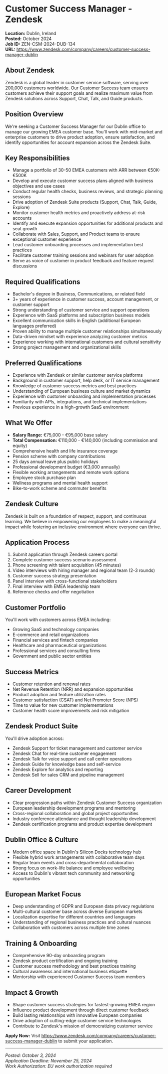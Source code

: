 # Customer Success Manager - Zendesk
**Location:** Dublin, Ireland  
**Posted:** October 2024  
**Job ID:** ZEN-CSM-2024-DUB-134  
**URL:** https://www.zendesk.com/company/careers/customer-success-manager-dublin

## About Zendesk
Zendesk is a global leader in customer service software, serving over 200,000 customers worldwide. Our Customer Success team ensures customers achieve their support goals and realize maximum value from Zendesk solutions across Support, Chat, Talk, and Guide products.

## Position Overview
We're seeking a Customer Success Manager for our Dublin office to manage our growing EMEA customer base. You'll work with mid-market and enterprise customers to drive product adoption, ensure satisfaction, and identify opportunities for account expansion across the Zendesk Suite.

## Key Responsibilities
- Manage a portfolio of 30-50 EMEA customers with ARR between €50K-€500K
- Develop and execute customer success plans aligned with business objectives and use cases
- Conduct regular health checks, business reviews, and strategic planning sessions
- Drive adoption of Zendesk Suite products (Support, Chat, Talk, Guide, Explore)
- Monitor customer health metrics and proactively address at-risk accounts
- Identify and execute expansion opportunities for additional products and seat growth
- Collaborate with Sales, Support, and Product teams to ensure exceptional customer experience
- Lead customer onboarding processes and implementation best practices
- Facilitate customer training sessions and webinars for user adoption
- Serve as voice of customer in product feedback and feature request discussions

## Required Qualifications
- Bachelor's degree in Business, Communications, or related field
- 3+ years of experience in customer success, account management, or customer support
- Strong understanding of customer service and support operations
- Experience with SaaS platforms and subscription business models
- Excellent communication skills in English (additional European languages preferred)
- Proven ability to manage multiple customer relationships simultaneously
- Data-driven mindset with experience analyzing customer metrics
- Experience working with international customers and cultural sensitivity
- Strong project management and organizational skills

## Preferred Qualifications
- Experience with Zendesk or similar customer service platforms
- Background in customer support, help desk, or IT service management
- Knowledge of customer success metrics and best practices
- Understanding of European business culture and market dynamics
- Experience with customer onboarding and implementation processes
- Familiarity with APIs, integrations, and technical implementations
- Previous experience in a high-growth SaaS environment

## What We Offer
- **Salary Range:** €75,000 - €95,000 base salary
- **Total Compensation:** €110,000 - €140,000 (including commission and equity)
- Comprehensive health and life insurance coverage
- Pension scheme with company contributions
- 25 days annual leave plus public holidays
- Professional development budget (€3,000 annually)
- Flexible working arrangements and remote work options
- Employee stock purchase plan
- Wellness programs and mental health support
- Bike-to-work scheme and commuter benefits

## Zendesk Culture
Zendesk is built on a foundation of respect, support, and continuous learning. We believe in empowering our employees to make a meaningful impact while fostering an inclusive environment where everyone can thrive.

## Application Process
1. Submit application through Zendesk careers portal
2. Complete customer success scenario assessment
3. Phone screening with talent acquisition (45 minutes)
4. Video interviews with hiring manager and regional team (2-3 rounds)
5. Customer success strategy presentation
6. Panel interview with cross-functional stakeholders
7. Final interview with EMEA leadership team
8. Reference checks and offer negotiation

## Customer Portfolio
You'll work with customers across EMEA including:
- Growing SaaS and technology companies
- E-commerce and retail organizations
- Financial services and fintech companies
- Healthcare and pharmaceutical organizations
- Professional services and consulting firms
- Government and public sector entities

## Success Metrics
- Customer retention and renewal rates
- Net Revenue Retention (NRR) and expansion opportunities
- Product adoption and feature utilization rates
- Customer satisfaction (CSAT) and Net Promoter Score (NPS)
- Time to value for new customer implementations
- Customer health score improvements and risk mitigation

## Zendesk Product Suite
You'll drive adoption across:
- Zendesk Support for ticket management and customer service
- Zendesk Chat for real-time customer engagement
- Zendesk Talk for voice support and call center operations
- Zendesk Guide for knowledge base and self-service
- Zendesk Explore for analytics and reporting
- Zendesk Sell for sales CRM and pipeline management

## Career Development
- Clear progression paths within Zendesk Customer Success organization
- European leadership development programs and mentoring
- Cross-regional collaboration and global project opportunities
- Industry conference attendance and thought leadership development
- Zendesk certification programs and product expertise development

## Dublin Office & Culture
- Modern office space in Dublin's Silicon Docks technology hub
- Flexible hybrid work arrangements with collaborative team days
- Regular team events and cross-departmental collaboration
- Strong focus on work-life balance and employee wellbeing
- Access to Dublin's vibrant tech community and networking opportunities

## European Market Focus
- Deep understanding of GDPR and European data privacy regulations
- Multi-cultural customer base across diverse European markets
- Localization expertise for different countries and languages
- Understanding of regional business practices and cultural nuances
- Collaboration with customers across multiple time zones

## Training & Onboarding
- Comprehensive 90-day onboarding program
- Zendesk product certification and ongoing training
- Customer success methodology and best practices training
- Cultural awareness and international business etiquette
- Mentorship with experienced Customer Success team members

## Impact & Growth
- Shape customer success strategies for fastest-growing EMEA region
- Influence product development through direct customer feedback
- Build lasting relationships with innovative European companies
- Drive adoption of cutting-edge customer service technologies
- Contribute to Zendesk's mission of democratizing customer service

**Apply Now:** Visit https://www.zendesk.com/company/careers/customer-success-manager-dublin to submit your application.

---
*Posted: October 3, 2024*  
*Application Deadline: November 25, 2024*  
*Work Authorization: EU work authorization required*